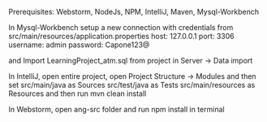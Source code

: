 Prerequisites:
Webstorm, NodeJs, NPM, IntelliJ, Maven, Mysql-Workbench

In Mysql-Workbench setup a new connection with credentials from src/main/resources/application.properties
host: 127.0.0.1
port: 3306
username: admin
password: Capone123@

and Import LearningProject_atm.sql from project in Server -> Data import

In IntelliJ, open entire project, open Project Structure -> Modules and then set
src/main/java as Sources
src/test/java as Tests
src/main/resources as Resources
and then run mvn clean install

In Webstorm, open ang-src folder and run npm install in terminal






